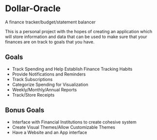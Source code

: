 # Dollar-Oracle
A finance tracker/budget/statement balancer

This is a personal project with the hopes of creating an application which will store information and data that can be used to make sure that your finances are on track to goals that you have. 

## Goals
- Track Spending and Help Establish Finance Tracking Habits
- Provide Notifications and Reminders
- Track Subscriptions
- Categorize Spending for Visualization
- Weekly/Monthly/Annual Reports
- Track/Store Receipts

## Bonus Goals
- Interface with Financial Institutions to create cohesive system
- Create Visual Themes/Allow Customizable Themes
- Have a Website and an App interface
